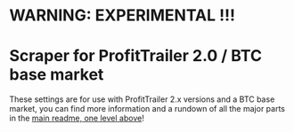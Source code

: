 # WARNING: EXPERIMENTAL !!!

# Scraper for ProfitTrailer 2.0 / BTC base market

These settings are for use with ProfitTrailer 2.x versions and a BTC base market, you can find more information and a rundown of all the major parts in the [main readme, one level above](https://github.com/conando2000/Scraper-PT-Settings)!
